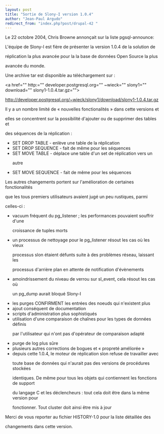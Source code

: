 ```yaml
---
layout: post
title: "Sortie de Slony-I version 1.0.4"
author: "Jean-Paul Argudo"
redirect_from: "index.php?post/drupal-42 "
---
```




<p>

Le 22 octobre 2004, Chris Browne annonçait sur la liste pgsql-announce:

</p>

<p>

L'équipe de Slony-I est fière de présenter la version 1.0.4 de la solution de

réplication la plus avancée pour la la base de données Open Source la plus

avancée du monde.

</p>

<p>

Une archive tar est disponible au téléchargement sur&nbsp;:<br />

<a href="" http:="" developer.postgresql.org="" ~wieck="" slony1="" download="" slony1-1.0.4.tar.gz="">

http://developer.postgresql.org/~wieck/slony1/download/slony1-1.0.4.tar.gz

</a>

</p>

<p>

Il y a un nombre limité de «&nbsp;nouvelles fonctionalités&nbsp;» dans cette versions et

elles se concentrent sur la possibilité d'ajouter ou de supprimer des tables et

des séquences de la réplication&nbsp;:</p>

<ul>

<li>SET DROP TABLE - enlève une table de la réplication</li>

<li>SET DROP SEQUENCE - fait de même pour les séquences</li>

<li>SET MOVE TABLE - déplace une table d'un set de réplication vers un

autre</li>

<li>SET MOVE SEQUENCE - fait de même pour les séquences</li>

</ul>

<p>

Les autres changements portent sur l'amélioration de certaines fonctionalités

que les tous premiers utilisateurs avaient jugé un peu rustiques, parmi

celles-ci&nbsp;:</p>

<ul>

<li>vacuum fréquent du pg_listener&nbsp;; les performances pouvaient souffrir d'une

croissance de tuples morts</li>

<li>un processus de nettoyage pour le pg_listener résout les cas où les vieux

processus slon étaient défunts suite à des problèmes réseau, laissant les

processus d'arrière plan en attente de notification d'évènements</li>

<li>amoindrissement du niveau de verrou sur sl_event, cela résout les cas où

un pg_dump aurait bloqué Slony-I</li>

<li>les purges CONFIRMENT les entrées des noeuds qui n'existent plus</li>

<li>ajout conséquent de documentation</li>

<li>scripts d'administration plus sophistiqués</li>

<li>utilisation d'une comparaison de chaînes pour les types de données définis

par l'utilisateur qui n'ont pas d'opérateur de comparaison adapté</li>

<li>purge de log plus sûre</li>

<li>plusieurs autres corrections de bogues et «&nbsp;propreté améliorée&nbsp;»</li>

<li>depuis cette 1.0.4, le moteur de réplication slon refuse de travailler avec

toute base de données qui n'aurait pas des versions de procédures stockées

identiques. De même pour tous les objets qui contiennent les fonctions de support

du langage C et les déclencheurs&nbsp;: tout cela doit être dans la même version pour

fonctionner. Tout cluster doit ainsi être mis à jour</li>

</ul>

<p>

Merci de vous reporter au fichier HISTORY-1.0 pour la liste détaillée des

changements dans cette version.

</p>
